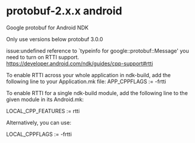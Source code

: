 # protobuf-2.x.x android


Google protobuf for Android NDK

Only use versions below protobuf 3.0.0


issue:undefined reference to `typeinfo for google::protobuf::Message'
you need to turn on RTTI support. 
https://developer.android.com/ndk/guides/cpp-support#rtti

To enable RTTI across your whole application in ndk-build, add the following line to your Application.mk file:
APP_CPPFLAGS := -frtti

To enable RTTI for a single ndk-build module, add the following line to the given module in its Android.mk:

LOCAL_CPP_FEATURES := rtti

Alternatively, you can use:

LOCAL_CPPFLAGS := -frtti
